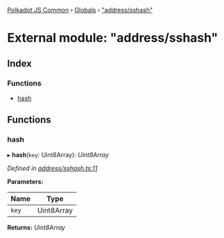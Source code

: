 [Polkadot JS Common](../README.md) › [Globals](../globals.md) › ["address/sshash"](_address_sshash_.md)

# External module: "address/sshash"

## Index

### Functions

* [hash](_address_sshash_.md#hash)

## Functions

###  hash

▸ **hash**(`key`: Uint8Array): *Uint8Array*

*Defined in [address/sshash.ts:11](https://github.com/polkadot-js/common/blob/81a31519/packages/util-crypto/src/address/sshash.ts#L11)*

**Parameters:**

Name | Type |
------ | ------ |
`key` | Uint8Array |

**Returns:** *Uint8Array*
